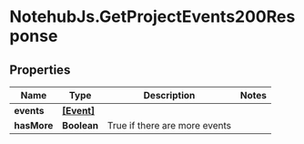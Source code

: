 # NotehubJs.GetProjectEvents200Response

## Properties

| Name        | Type                    | Description                   | Notes |
| ----------- | ----------------------- | ----------------------------- | ----- |
| **events**  | [**[Event]**](Event.md) |                               |
| **hasMore** | **Boolean**             | True if there are more events |
